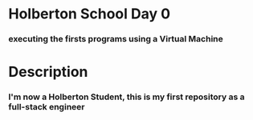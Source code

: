# Holberton School Day 0
### executing the firsts programs using a Virtual Machine

# Description
### I'm now a Holberton Student, this is my first repository as a full-stack engineer

